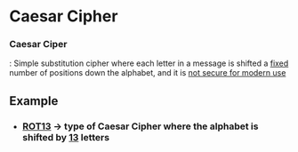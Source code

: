 # Caesar Cipher

### Caesar Ciper
 : Simple substitution cipher where each letter in a message is shifted a <ins>fixed</ins> number of positions down the alphabet, and it is <ins>not secure for modern use</ins>



## Example

- ### <ins>ROT13</ins> -> type of Caesar Cipher where the alphabet is shifted by <ins>13</ins> letters